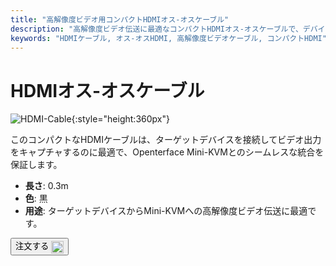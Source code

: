 ```yaml
---
title: "高解像度ビデオ用コンパクトHDMIオス-オスケーブル"
description: "高解像度ビデオ伝送に最適なコンパクトHDMIオス-オスケーブルで、デバイスをシームレスに接続します。"
keywords: "HDMIケーブル, オス-オスHDMI, 高解像度ビデオケーブル, コンパクトHDMI"
---
```


# HDMIオス-オスケーブル

![HDMI-Cable](/images/product/part/OP-03-CABLE30-HDMI.jpg){:style="height:360px"}

このコンパクトなHDMIケーブルは、ターゲットデバイスを接続してビデオ出力をキャプチャするのに最適で、Openterface Mini-KVMとのシームレスな統合を保証します。

- **長さ**: 0.3m
- **色**: 黒
- **用途**: ターゲットデバイスからMini-KVMへの高解像度ビデオ伝送に最適です。

<button class="md-button" onclick="window.location.href='https://shop.techxartisan.com/products/hdmi-male-to-male-cable'"> 注文する <img src="/images/trademark/txa.svg" alt="TxA Shop" style="vertical-align: middle; height: 20px;"></button>